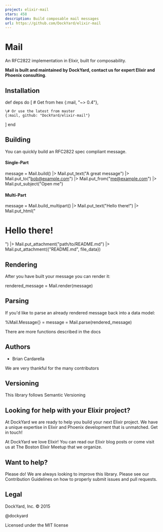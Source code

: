 ```yaml
---
project: elixir-mail
stars: 458
description: Build composable mail messages
url: https://github.com/DockYard/elixir-mail
---
```


Mail
====

An RFC2822 implementation in Elixir, built for composability.

**Mail is built and maintained by DockYard, contact us for expert Elixir and Phoenix consulting**.

Installation
------------

def deps do
  \[
    \# Get from hex
    {:mail, "~> 0.4"},

    \# Or use the latest from master
    {:mail, github: "DockYard/elixir-mail"}
  \]
end

Building
--------

You can quickly build an RFC2822 spec compliant message.

#### Single-Part

message \=
  Mail.build()
  |> Mail.put\_text("A great message")
  |> Mail.put\_to("bob@example.com")
  |> Mail.put\_from("me@example.com")
  |> Mail.put\_subject("Open me")

#### Multi-Part

message \=
  Mail.build\_multipart()
  |> Mail.put\_text("Hello there!")
  |> Mail.put\_html("<h1>Hello there!</h1>")
  |> Mail.put\_attachment("path/to/README.md")
  |> Mail.put\_attachment({"README.md", file\_data})

Rendering
---------

After you have built your message you can render it:

rendered\_message \= Mail.render(message)

Parsing
-------

If you'd like to parse an already rendered message back into a data model:

%Mail.Message{} \= message \= Mail.parse(rendered\_message)

There are more functions described in the docs

Authors
-------

-   Brian Cardarella

We are very thankful for the many contributors

Versioning
----------

This library follows Semantic Versioning

Looking for help with your Elixir project?
------------------------------------------

At DockYard we are ready to help you build your next Elixir project. We have a unique expertise in Elixir and Phoenix development that is unmatched. Get in touch!

At DockYard we love Elixir! You can read our Elixir blog posts or come visit us at The Boston Elixir Meetup that we organize.

Want to help?
-------------

Please do! We are always looking to improve this library. Please see our Contribution Guidelines on how to properly submit issues and pull requests.

Legal
-----

DockYard, Inc. © 2015

@dockyard

Licensed under the MIT license
